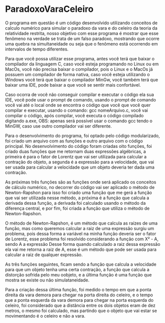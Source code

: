 # ParadoxoVaraCeleiro
O programa em questão é um código desenvolvido utilizando conceitos de calculo numérico para simular o paradoxo da vara e do celeiro da teoria da relatividade restrita, nosso objetivo com esse programa é mostrar que esse fenômeno na verdade se trata de um falso paradoxo, mostrando que ocorre uma quebra na simultaneidade ou seja
que o fenômeno está ocorrendo em intervalos de tempo diferentes.

Para que você possa utilizar esse programa, antes você terá que baixar o compilador da linguagem C, caso você esteja programando no Linux ou em MacOs, você não precisa baixar
o compilador, pois o Linux e o MacOs já possuem um compilador de forma nativa, caso você esteja utilizando o Windows você terá que baixar o compilador MinGw, você também terá que baixar uma IDE, pode baixar a que você se sentir mais confortável.

Caso ocorra de você não conseguir compilar e executar o código ela sua IDE, você pode usar o prompt de comando, usando o prompt de comando você vai até o local onde
se encontra o código que você que você quer compilar e executar, usando o comando: gcc nomeArquivo.c, você vai compilar o código, após compilar, você executa o código
compilado digitando a.exe, OBS: apenas será possível usar o comando gcc tendo o MinGW, caso use outro compilador vai ser diferente.

Para o desenvolvimento do programa, foi optado pelo código modularizado, foi criado um arquivo com as funções e outro arquivo com o código principal.
No desenvolvimento do código foram criadas oito funções, foi criado duas funções que me retornam duas expressões algébricas, a primeira é para o fator de Lorentz 
que vai ser utilizada para calcular a contração do objeto, a segunda é a expressão para a velocidade, que vai ser usada para calcular a velocidade que um objeto
deveria ter dada uma contração.

As próximas três funções são as funções onde será aplicado os conceitos de cálculo numérico, no decorrer do código vai ser aplicado o método de Newton-Rapshon
para isso foi criado uma função que me gerá a função que vai ser utilizada nesse método, a próxima é a função que calcula a derivada dessa função, a derivada
foi calculado usando o método da diferença central, e por fim, foi criada a função que utiliza o método de Newton-Rapshon.

O método de Newton-Rapshon, é um método que calcula as raízes de uma função, mas como queremos calcular a raiz de uma expressão surgiu um problema,
pois dessa forma a variável na minha função deveria ser o fator de Lorentz, esse problema foi resolvido considerando a função com X² - A, sendo A a expressão
Desse forma quando calculado a raiz dessa expressão ela vai me retorna a raiz de A, esse é um método que pode ser usada para calcular a raiz de qualquer expressão.

As três funções seguintes, ficam sendo a função que calcula a velocidade para que um objeto tenha uma certa contração, a função que calcula a distorção sofrida pelo meu oobjeto, e a última função é uma função que mostra se existe ou não simulataneidade.

Para a criação dessa última função, foi medido o tempo em que a ponta direita da vara demora para chegar na porta direita do celeiro, e o tempo que a ponta esquerda
da vara demora para chegar na porta esquerda do celeiro, foi considerado que a distância entre os dois objetos eram de dez metros, o mesmo foi calculado, mas partindo
que o objeto que vai estar se movimentando é o celeiro e não a vara.
